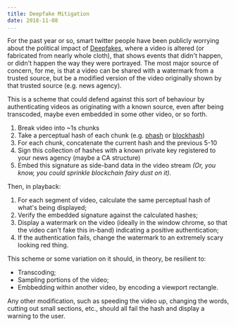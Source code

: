 ```yaml
---
title: Deepfake Mitigation
date: 2018-11-08
...
```


For the past year or so, smart twitter people have been publicly worrying about the political impact
of [Deepfakes](https://en.wikipedia.org/wiki/Deepfake), where a video is altered (or fabricated from
nearly whole cloth), that shows events that didn't happen, or didn't happen the way they were
portrayed. The most major source of concern, for me, is that a video can be shared with a watermark
from a trusted source, but be a modified version of the video originally shown by that trusted
source (e.g. news agency).

This is a scheme that could defend against this sort of behaviour by authenticating videos as
originating with a known source, even after being transcoded, maybe even embedded in some other
video, or so forth.

1. Break video into ~1s chunks
2. Take a perceptual hash of each chunk (e.g. [phash](https://www.phash.org/download/) or
   [blockhash](http://blockhash.io/))
3. For each chunk, concatenate the current hash and the previous 5-10
4. Sign this collection of hashes with a known private key registered to your news agency (maybe
   a CA structure)
5. Embed this signature as side-band data in the video stream *(Or, you know, you could sprinkle blockchain fairy dust on it)*.

Then, in playback:

1. For each segment of video, calculate the same perceptual hash of what's being displayed;
2. Verify the embedded signature against the calculated hashes;
3. Display a watermark on the video (ideally in the window chrome, so that the video can't fake this
   in-band) indicating a positive authentication;
4. If the authentication fails, change the watermark to an extremely scary looking red thing.

This scheme or some variation on it should, in theory, be resilient to:

* Transcoding;
* Sampling portions of the video;
* Embbedding within another video, by encoding a viewport rectangle.

Any other modification, such as speeding the video up, changing the words, cutting out small
sections, etc., should all fail the hash and display a warning to the user.
